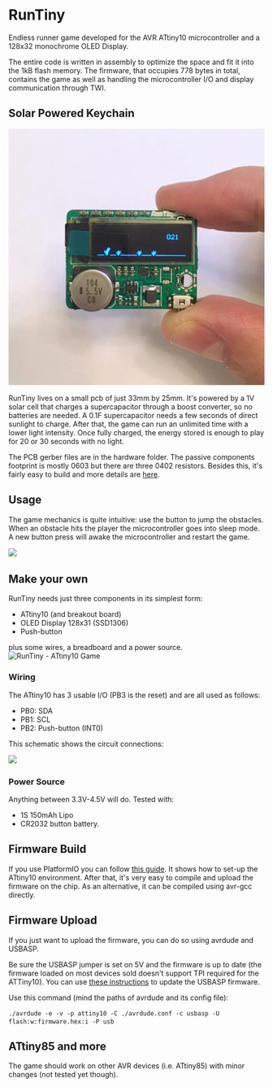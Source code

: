 # RunTiny
Endless runner game developed for the AVR ATtiny10 microcontroller and a 128x32 monochrome OLED Display.


The entire code is written in assembly to optimize the space and fit it into the 1kB flash memory. 
The firmware, that occupies 778 bytes in total, contains the game as well as handling the microcontroller I/O and display communication through TWI.

## Solar Powered Keychain

![RunTiny - Solar Powered Game](./assets/RTR.jpg)

RunTiny lives on a small pcb of just 33mm by 25mm. It's powered by a 1V solar cell that charges a supercapacitor through a boost converter, so no batteries are needed.
A 0.1F supercapacitor needs a few seconds of direct sunlight to charge. After that, the game can run an unlimited time with a lower light intensity. Once fully charged, the energy stored is enough to play for 20 or 30 seconds with no light.

The PCB gerber files are in the hardware folder. The passive components footprint is mostly 0603 but there are three 0402 resistors. Besides this, it's fairly easy to build and more details are [here](http://www.bitbanging.space/posts/smallest-solar-powered-videogame).

## Usage
The game mechanics is quite intuitive: use the button to jump the obstacles.
When an obstacle hits the player the microcontroller goes into sleep mode. A new button press will awake the microcontroller and restart the game.
<div><img src="./assets/RunTiny.GIF" width=350px></div>


## Make your own
RunTiny needs just three components in its simplest form:
- ATtiny10 (and breakout board)
- OLED Display 128x31 (SSD1306)
- Push-button

plus some wires, a breadboard and a power source.
![RunTiny - ATtiny10 Game](./assets/RunTiny_game.jpg)

### Wiring
The ATtiny10 has 3 usable I/O (PB3 is the reset) and are all used as follows:
- PB0: SDA
- PB1: SCL
- PB2: Push-button (INT0)

This schematic shows the circuit connections:
<div><img src="./assets/schematics.png" width=350px></div>

### Power Source
Anything between 3.3V-4.5V will do. 
Tested with:
- 1S 150mAh Lipo 
- CR2032 button battery.

## Firmware Build
If you use PlatformIO you can follow [this guide](http://www.bitbanging.space/posts/attiny10-programming-platformio-terminal). It shows how to set-up the ATtiny10 environment. After that, it's very easy to compile and upload the firmware on the chip. 
As an alternative, it can be compiled using avr-gcc directly.

## Firmware Upload
If you just want to upload the firmware, you can do so using avrdude and USBASP. 

Be sure the USBASP jumper is set on 5V and the firmware is up to date (the firmware loaded on most devices sold doesn't support TPI required for the ATTiny10). You can use [these instructions](http://www.bitbanging.space/posts/usbasp-firmware-update) to update the USBASP firmware.

Use this command (mind the paths of avrdude and its config file):
```
./avrdude -e -v -p attiny10 -C ./avrdude.conf -c usbasp -U flash:w:firmware.hex:i -P usb
```

## ATtiny85 and more
The game should work on other AVR devices (i.e. ATtiny85) with minor changes (not tested yet though).